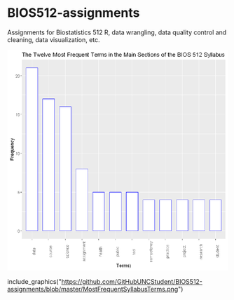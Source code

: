 # BIOS512-assignments
Assignments for Biostatistics 512 R, data wrangling, data quality control and cleaning, data visualization, etc.



<img src="https://github.com/GitHubUNCStudent/BIOS512-assignments/blob/master/MostFrequentSyllabusTerms.png">


include_graphics("https://github.com/GitHubUNCStudent/BIOS512-assignments/blob/master/MostFrequentSyllabusTerms.png")

